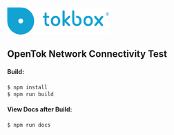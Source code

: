 ![logo](./media/tokbox-logo.png)

## OpenTok Network Connectivity Test

#### Build:

```
$ npm install
$ npm run build
```

#### View Docs after Build:

```
$ npm run docs
```